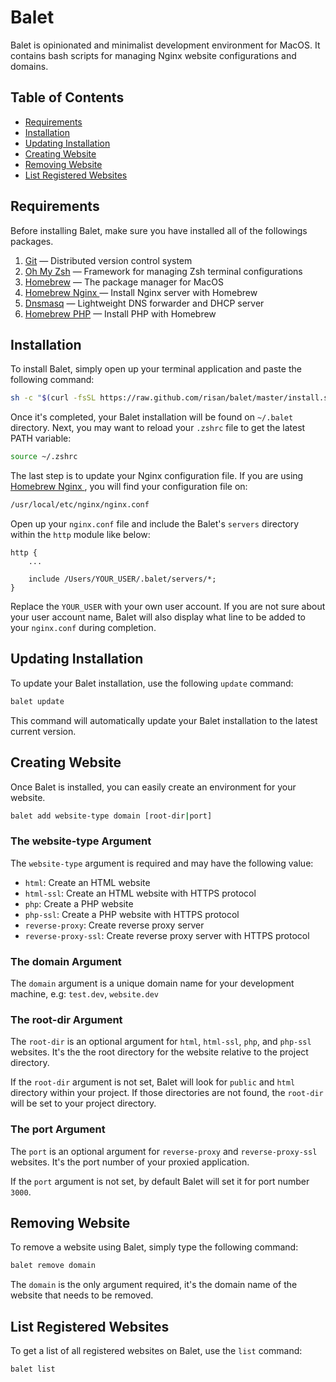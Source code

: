 # Balet

Balet is opinionated and minimalist development environment for MacOS. It contains bash scripts for managing Nginx website configurations and domains.

## Table of Contents

* [Requirements](#requirements)
* [Installation](#installation)
* [Updating Installation](#updating-installation)
* [Creating Website](#creating-website)
* [Removing Website](#removing-website)
* [List Registered Websites](#list-registered-websites)

## Requirements

Before installing Balet, make sure you have installed all of the followings packages.

1. [Git](https://git-scm.com/book/en/v1/Getting-Started-Installing-Git#Installing-on-Mac) — Distributed version control system
2. [Oh My Zsh](http://ohmyz.sh) — Framework for managing Zsh terminal configurations
3. [Homebrew](https://brew.sh) — The package manager for MacOS
4. [Homebrew Nginx ](https://github.com/Homebrew/homebrew-nginx) — Install Nginx server with Homebrew
5. [Dnsmasq](http://www.thekelleys.org.uk/dnsmasq/doc.html) — Lightweight DNS forwarder and DHCP server
6. [Homebrew PHP](https://github.com/Homebrew/homebrew-php) — Install PHP with Homebrew

## Installation

To install Balet, simply open up your terminal application and paste the following command:

```bash
sh -c "$(curl -fsSL https://raw.github.com/risan/balet/master/install.sh)"
```

Once it's completed, your Balet installation will be found on `~/.balet` directory. Next, you may want to reload your `.zshrc` file to get the latest PATH variable:

```bash
source ~/.zshrc
```

The last step is to update your Nginx configuration file. If you are using [Homebrew Nginx ](https://github.com/Homebrew/homebrew-nginx), you will find your configuration file on:

```bash
/usr/local/etc/nginx/nginx.conf
```

Open up your `nginx.conf` file and include the Balet's `servers` directory within the `http` module like below:

```nginx
http {
    ...

    include /Users/YOUR_USER/.balet/servers/*;
}
```

Replace the `YOUR_USER` with your own user account. If you are not sure about your user account name, Balet will also display what line to be added to your `nginx.conf` during completion.

## Updating Installation

To update your Balet installation, use the following `update` command:

```bash
balet update
```

This command will automatically update your Balet installation to the latest current version.

## Creating Website

Once Balet is installed, you can easily create an environment for your website.

```bash
balet add website-type domain [root-dir|port]
```

### The website-type Argument

The `website-type` argument is required and may have the following value:

- `html`: Create an HTML website
- `html-ssl`: Create an HTML website with HTTPS protocol
- `php`: Create a PHP website
- `php-ssl`: Create a PHP website with HTTPS protocol
- `reverse-proxy`: Create reverse proxy server
- `reverse-proxy-ssl`: Create reverse proxy server with HTTPS protocol

### The domain Argument

The `domain` argument is a unique domain name for your development machine, e.g: `test.dev`, `website.dev`

### The root-dir Argument

The `root-dir` is an optional argument for `html`, `html-ssl`, `php`, and `php-ssl` websites. It's the the root directory for the website relative to the project directory.

If the `root-dir` argument is not set, Balet will look for `public` and `html` directory within your project. If those directories are not found, the `root-dir` will be set to your project directory.

### The port Argument

The `port` is an optional argument for `reverse-proxy` and `reverse-proxy-ssl` websites. It's the port number of your proxied application.

If the `port` argument is not set, by default Balet will set it for port number `3000`.

## Removing Website

To remove a website using Balet, simply type the following command:

```bash
balet remove domain
```

The `domain` is the only argument required, it's the domain name of the website that needs to be removed.

## List Registered Websites

To get a list of all registered websites on Balet, use the `list` command:

```bash
balet list
```
